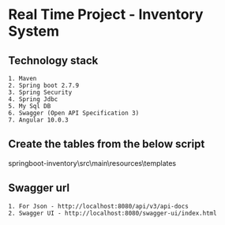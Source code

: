 # Real Time Project - Inventory System

## Technology stack

	1. Maven
	2. Spring boot 2.7.9
	3. Spring Security
	4. Spring Jdbc
	5. My Sql DB
	6. Swagger (Open API Specification 3)
	7. Angular 10.0.3

## Create the tables from the below script

springboot-inventory\src\main\resources\templates

## Swagger url

	1. For Json - http://localhost:8080/api/v3/api-docs
	2. Swagger UI - http://localhost:8080/swagger-ui/index.html